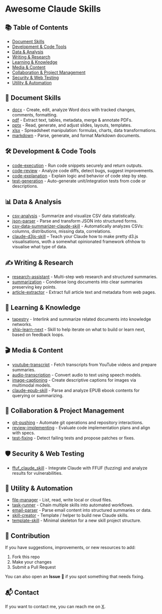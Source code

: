 # Awesome Claude Skills

## 📚 Table of Contents  
- [Document Skills](#-document-skills)  
- [Development & Code Tools](#-development--code-tools)  
- [Data & Analysis](#-data--analysis)  
- [Writing & Research](#-writing--research)  
- [Learning & Knowledge](#-learning--knowledge)  
- [Media & Content](#-media--content)  
- [Collaboration & Project Management](#-collaboration--project-management)  
- [Security & Web Testing](#-security--web-testing)  
- [Utility & Automation](#-utility--automation)



## 📄 Document Skills  
- [docx](https://github.com/anthropics/skills/tree/main/document-skills/docx) - Create, edit, analyze Word docs with tracked changes, comments, formatting.  
- [pdf](https://github.com/anthropics/skills/tree/main/document-skills/pdf) - Extract text, tables, metadata, merge & annotate PDFs.  
- [pptx](https://github.com/anthropics/skills/tree/main/document-skills/pptx) - Read, generate, and adjust slides, layouts, templates.  
- [xlsx](https://github.com/anthropics/skills/tree/main/document-skills/xlsx) - Spreadsheet manipulation: formulas, charts, data transformations.  
- [markdown](https://github.com/anthropics/skills/tree/main/document-skills/markdown) - Parse, generate, and format Markdown documents.



## 🛠 Development & Code Tools  
- [code-execution](https://github.com/anthropics/skills/tree/main/code-execution) - Run code snippets securely and return outputs.  
- [code-review](https://github.com/anthropics/skills/tree/main/code-review) - Analyze code diffs, detect bugs, suggest improvements.  
- [code-explanation](https://github.com/anthropics/skills/tree/main/code-explanation) - Explain logic and behavior of code step by step.  
- [test-generation](https://github.com/anthropics/skills/tree/main/test-generation) - Auto-generate unit/integration tests from code or descriptions.  



## 📊 Data & Analysis  
- [csv-analysis](https://github.com/anthropics/skills/tree/main/data-skills/csv-analysis) - Summarize and visualize CSV data statistically.  
- [json-parser](https://github.com/anthropics/skills/tree/main/data-skills/json-parser) - Parse and transform JSON into structured forms.  
- [csv-data-summarizer-claude-skill](https://github.com/coffeefuelbump/csv-data-summarizer-claude-skill) - Automatically analyzes CSVs: columns, distributions, missing data, correlations.
- [claude-d3js-skill](https://github.com/chrisvoncsefalvay/claude-d3js-skill) – Teach your Claude how to make pretty d3.js visualisations, woth a somewhat opinionated framework ofnhow to visualise what type of data.



## ✍️ Writing & Research  
- [research-assistant](https://github.com/anthropics/skills/tree/main/research-assistant) - Multi-step web research and structured summaries.  
- [summarization](https://github.com/anthropics/skills/tree/main/summarization) - Condense long documents into clear summaries preserving key points.  
- [article-extractor](https://github.com/michalparkola/tapestry-skills-for-claude-code/tree/main/article-extractor) - Extract full article text and metadata from web pages.



## 📘 Learning & Knowledge  
- [tapestry](https://github.com/michalparkola/tapestry-skills-for-claude-code/tree/main/tapestry) - Interlink and summarize related documents into knowledge networks.  
- [ship-learn-next](https://github.com/michalparkola/tapestry-skills-for-claude-code/tree/main/ship-learn-next) - Skill to help iterate on what to build or learn next, based on feedback loops.



## 🎬 Media & Content  
- [youtube-transcript](https://github.com/michalparkola/tapestry-skills-for-claude-code/tree/main/youtube-transcript) - Fetch transcripts from YouTube videos and prepare summaries.  
- [audio-transcription](https://github.com/anthropics/skills/tree/main/audio-transcription) - Convert audio to text using speech models.  
- [image-captioning](https://github.com/anthropics/skills/tree/main/image-captioning) - Create descriptive captions for images via multimodal models.  
- [claude-epub-skill](https://github.com/smerchek/claude-epub-skill) - Parse and analyze EPUB ebook contents for querying or summarizing.



## 🤝 Collaboration & Project Management  
- [git-pushing](https://github.com/mhattingpete/claude-skills-marketplace/tree/main/git-pushing) - Automate git operations and repository interactions.  
- [review-implementing](https://github.com/mhattingpete/claude-skills-marketplace/tree/main/review-implementing) - Evaluate code implementation plans and align with specs.  
- [test-fixing](https://github.com/mhattingpete/claude-skills-marketplace/tree/main/test-fixing) - Detect failing tests and propose patches or fixes.



## 🛡 Security & Web Testing  
- [ffuf_claude_skill](https://github.com/jthack/ffuf_claude_skill) - Integrate Claude with FFUF (fuzzing) and analyze results for vulnerabilities.



## 🔧 Utility & Automation  
- [file-manager](https://github.com/anthropics/skills/tree/main/file-manager) - List, read, write local or cloud files.  
- [task-runner](https://github.com/anthropics/skills/tree/main/task-runner) - Chain multiple skills into automated workflows.  
- [email-parser](https://github.com/anthropics/skills/tree/main/email-parser) - Parse email content into structured summaries or data.  
- [skill-creator](https://github.com/anthropics/skills/tree/main/skill-creator) - Template / helper to build new Claude skills.  
- [template-skill](https://github.com/anthropics/skills/tree/main/template-skill) - Minimal skeleton for a new skill project structure.  

## 🤝 Contribution

If you have suggestions, improvements, or new resources to add:

1. Fork this repo
2. Make your changes
3. Submit a Pull Request

You can also open an **Issue** 🐛 if you spot something that needs fixing.

## 📬 Contact

If you want to contact me, you can reach me on [X](https://x.com/Behi_Sec).
